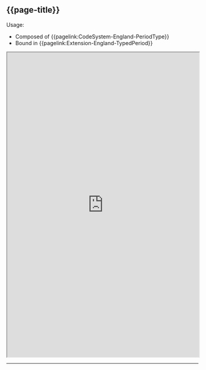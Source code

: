## {{page-title}}

Usage:
- Composed of {{pagelink:CodeSystem-England-PeriodType}}
- Bound in {{pagelink:Extension-England-TypedPeriod}}

<iframe src="https://simplifier.net/guide/nhs-england-implementation-guide-stu1/Home/Terminology/All-ValueSets/ValueSet-England-PeriodType"  height="800px" width="100%"></iframe>

---